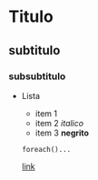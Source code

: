 # Titulo
## subtitulo
### subsubtitulo


* Lista
    + item 1
    + item 2 *italico*
    + item 3 **negrito**

    <code>foreach()...</code>

    [link](httpes://www.globo.com.br)